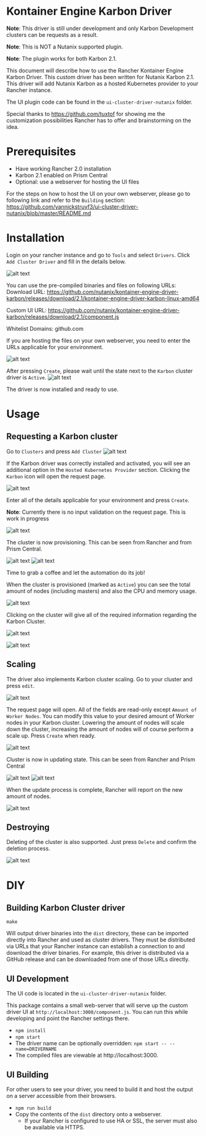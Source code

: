 Kontainer Engine Karbon Driver
===============================

**Note**: This driver is still under development and only Karbon Development clusters can be requests as a result.

**Note**: This is NOT a Nutanix supported plugin.

**Note**: The plugin works for both Karbon 2.1.

This document will describe how to use the Rancher Kontainer Engine Karbon Driver. This custom driver has been written for Nutanix Karbon 2.1. 
This driver will add Nutanix Karbon as a hosted Kubernetes provider to your Rancher instance.

The UI plugin code can be found in the `ui-cluster-driver-nutanix` folder.

Special thanks to https://github.com/tuxtof for showing me the customization possibilities Rancher has to offer and brainstorming on the idea.

# Prerequisites
* Have working Rancher 2.0 installation
* Karbon 2.1 enabled on Prism Central
* Optional: use a webserver for hosting the UI files

For the steps on how to host the UI on your own webserver, please go to following link and refer to the `Building` section: 
https://github.com/yannickstruyf3/ui-cluster-driver-nutanix/blob/master/README.md

# Installation

Login on your rancher instance and go to `Tools` and select `Drivers`. 
Click `Add Cluster Driver` and fill in the details below.

![alt text](https://github.com/yannickstruyf3/kontainer-engine-driver-karbon/raw/master/images/0_clusterdriver.png " ")

You can use the pre-compiled binaries and files on following URLs:
Download URL:
https://github.com/nutanix/kontainer-engine-driver-karbon/releases/download/2.1/kontainer-engine-driver-karbon-linux-amd64

Custom UI URL:
https://github.com/nutanix/kontainer-engine-driver-karbon/releases/download/2.1/component.js

Whitelist Domains:
github.com

If you are hosting the files on your own webserver, you need to enter the URLs applicable for your environment.

![alt text](https://github.com/yannickstruyf3/kontainer-engine-driver-karbon/raw/master/images/1_createdriver.png " ")

After pressing `Create`, please wait until the state next to the `Karbon` cluster driver is `Active`. 
![alt text](https://github.com/yannickstruyf3/kontainer-engine-driver-karbon/raw/master/images/2_activedriver.png " ")

The driver is now installed and ready to use.

# Usage

## Requesting a Karbon cluster
Go to `Clusters` and press `Add Cluster`
![alt text](https://github.com/yannickstruyf3/kontainer-engine-driver-karbon/raw/master/images/3_emptyclusterscreen.png " ")

If the Karbon driver was correctly installed and activated, you will see an additional option in the `Hosted Kubernetes Provider` section. Clicking the `Karbon` icon will open the request page.

![alt text](https://github.com/yannickstruyf3/kontainer-engine-driver-karbon/raw/master/images/4_driverselection.png " ")

Enter all of the details applicable for your environment and press `Create`.

**Note**: Currently there is no input validation on the request page. This is work in progress

![alt text](https://github.com/yannickstruyf3/kontainer-engine-driver-karbon/raw/master/images/5_requestcluster.png " ")

The cluster is now provisioning. This can be seen from Rancher and from Prism Central.


![alt text](https://github.com/yannickstruyf3/kontainer-engine-driver-karbon/raw/master/images/6_clusterrancherprovisioning.png " ") ![alt text](https://github.com/yannickstruyf3/kontainer-engine-driver-karbon/raw/master/images/7_clusterprismprovisioning.png " ")

Time to grab a coffee and let the automation do its job!

When the cluster is provisioned (marked as `Active`) you can see the total amount of nodes (including masters) and also the CPU and memory usage. 

![alt text](https://github.com/yannickstruyf3/kontainer-engine-driver-karbon/raw/master/images/8_clusteractive.png " ")

Clicking on the cluster will give all of the required information regarding the Karbon Cluster.

![alt text](https://github.com/yannickstruyf3/kontainer-engine-driver-karbon/raw/master/images/9_clusterdashboard.png " ")

![alt text](https://github.com/yannickstruyf3/kontainer-engine-driver-karbon/raw/master/images/10_nodeoverview.png " ")

## Scaling

The driver also implements Karbon cluster scaling. Go to your cluster and press `edit`.

![alt text](https://github.com/yannickstruyf3/kontainer-engine-driver-karbon/raw/master/images/11_edit.png " ")

The request page will open. All of the fields are read-only except `Amount of Worker Nodes`. You can modify this value to your desired amount of Worker nodes in your Karbon cluster. Lowering the amount of nodes will scale down the cluster, increasing the amount of nodes will of course perform a scale up. Press `Create` when ready.

![alt text](https://github.com/yannickstruyf3/kontainer-engine-driver-karbon/raw/master/images/12_editamountofnodes.png " ")

Cluster is now in updating state. This can be seen from Rancher and Prism Central

![alt text](https://github.com/yannickstruyf3/kontainer-engine-driver-karbon/raw/master/images/13_clusterupdatingstaterancher.png " ")
![alt text](https://github.com/yannickstruyf3/kontainer-engine-driver-karbon/raw/master/images/14_clusterupdatingstateprism.png " ")

When the update process is complete, Rancher will report on the new amount of nodes.

![alt text](https://github.com/yannickstruyf3/kontainer-engine-driver-karbon/raw/master/images/15_addednodes.png " ")


## Destroying

Deleting of the cluster is also supported. Just press `Delete` and confirm the deletion process.

![alt text](https://github.com/yannickstruyf3/kontainer-engine-driver-karbon/raw/master/images/16_clusterdelete.png " ")

# DIY
## Building Karbon Cluster driver

`make`

Will output driver binaries into the `dist` directory, these can be imported 
directly into Rancher and used as cluster drivers.  They must be distributed 
via URLs that your Rancher instance can establish a connection to and download 
the driver binaries.  For example, this driver is distributed via a GitHub 
release and can be downloaded from one of those URLs directly.

## UI Development
The UI code is located in the `ui-cluster-driver-nutanix` folder.

This package contains a small web-server that will serve up the custom driver UI at `http://localhost:3000/component.js`.  You can run this while developing and point the Rancher settings there.
* `npm install`
* `npm start`
* The driver name can be optionally overridden: `npm start -- --name=DRIVERNAME`
* The compiled files are viewable at http://localhost:3000.

## UI Building

For other users to see your driver, you need to build it and host the output on a server accessible from their browsers.

* `npm run build`
* Copy the contents of the `dist` directory onto a webserver.
  * If your Rancher is configured to use HA or SSL, the server must also be available via HTTPS.

